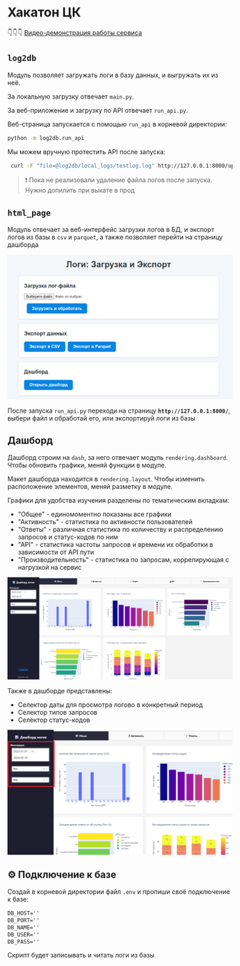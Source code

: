 # Хакатон ЦК

👇👇👇
[Видео-демонстрация работы сервиса](https://disk.yandex.ru/i/DP44nTcDqhRMsg)

## `log2db`

Модуль позволяет загружать логи в базу данных, и выгружать их из неё.

За локальную загрузку отвечает `main.py`.

За веб-приложение и загрузку по API отвечает `run_api.py`.

Веб-страница запускается с помощью `run_api` в корневой директории:

```bash
python -m log2db.run_api
```

Мы можем вручную протестить API после запуска:

```bash
 curl -F "file=@log2db/local_logs/testlog.log" http://127.0.0.1:8000/upload/
```

> ❗️ Пока не реализовали удаление файла логов после запуска. Нужно допилить при выкате в прод

## `html_page`

Модуль отвечает за веб-интерфейс загрузки логов в БД, и экспорт логов из базы в `csv` и `parquet`, а также позволяет перейти на страницу дашборда

![Web Page Screen](img/web_page.png)

После запуска `run_api.py` переходи на страницу **`http://127.0.0.1:8000/`**, выбери файл и обработай его, или экспортируй логи из базы

## Дашборд

Дашборд строим на `dash`, за него отвечает модуль `rendering.dashboard`. Чтобы обновить графики, меняй функции в модуле.

Макет дашборда находится в `rendering.layout`. Чтобы изменить расположение элементов, меняй разметку в модуле.

Графики для удобства изучения разделены по тематическим вкладкам:
- "Общее" - единомоментно показаны все графики
- "Активность" - статистика по активности пользователей
- "Ответы" - различная статистика по количеству и распределению запросов и статус-кодов по ним
- "API" - статистика частоты запросов и времени их обработки в зависимости от API пути
- "Производительность" - статистика по запросам, коррелирующая с нагрузкой на сервис

![Dashboard ex](img/dashboard.png)

Также в дашборде представлены:
- Селектор даты для просмотра логово в конкретный период
- Селектор типов запросов
- Селектор статус-кодов

![Dashboard_selectors](img/dashboard_selectors.png)


## ⚙️ Подключение к базе

Создай в корневой директории файл `.env` и пропиши своё подключение к базе:

```env
DB_HOST=''
DB_PORT=''
DB_NAME=''
DB_USER=''
DB_PASS=''
```

Скрипт будет записывать и читать логи из базы
